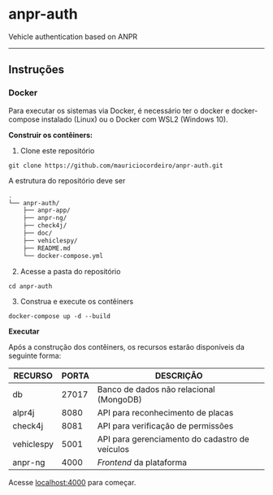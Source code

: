 # anpr-auth
Vehicle authentication based on ANPR

---

## Instruções

### Docker

Para executar os sistemas via Docker, é necessário ter o docker e docker-compose instalado (Linux) ou o Docker com WSL2 (Windows 10).

**Construir os contêiners:**

1. Clone este repositório
```shell
git clone https://github.com/mauriciocordeiro/anpr-auth.git

```
A estrutura do repositório deve ser
```bash
.
└── anpr-auth/
    ├── anpr-app/
    ├── anpr-ng/
    ├── check4j/
    ├── doc/
    ├── vehiclespy/
    ├── README.md
    └── docker-compose.yml
```


2. Acesse a pasta do repositório
```shell
cd anpr-auth
```

3. Construa e execute os contêiners
```shell
docker-compose up -d --build
```

**Executar**

Após a construção dos contêiners, os recursos estarão disponíveis da seguinte forma:

| RECURSO    | PORTA | DESCRIÇÃO                                      |
|------------|-------|------------------------------------------------|
| db         | 27017 | Banco de dados não relacional (MongoDB)        |
| alpr4j     | 8080  | API para reconhecimento de placas              |
| check4j    | 8081  | API para verificação de permissões             |
| vehiclespy | 5001  | API para gerenciamento do cadastro de veículos |
| anpr-ng    | 4000  | _Frontend_ da plataforma                       |

Acesse [localhost:4000](http://localhost:4000/) para começar.
